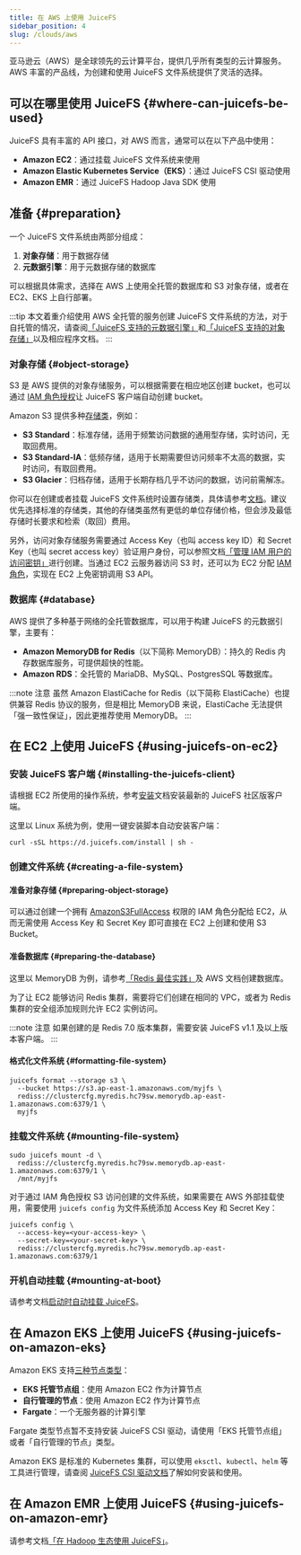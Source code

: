```yaml
---
title: 在 AWS 上使用 JuiceFS
sidebar_position: 4
slug: /clouds/aws
---
```


亚马逊云（AWS）是全球领先的云计算平台，提供几乎所有类型的云计算服务。AWS 丰富的产品线，为创建和使用 JuiceFS 文件系统提供了灵活的选择。

## 可以在哪里使用 JuiceFS {#where-can-juicefs-be-used}

JuiceFS 具有丰富的 API 接口，对 AWS 而言，通常可以在以下产品中使用：

- **Amazon EC2**：通过挂载 JuiceFS 文件系统来使用
- **Amazon Elastic Kubernetes Service（EKS）**：通过 JuiceFS CSI 驱动使用
- **Amazon EMR**：通过 JuiceFS Hadoop Java SDK 使用

## 准备 {#preparation}

一个 JuiceFS 文件系统由两部分组成：

1. **对象存储**：用于数据存储
2. **元数据引擎**：用于元数据存储的数据库

可以根据具体需求，选择在 AWS 上使用全托管的数据库和 S3 对象存储，或者在 EC2、EKS 上自行部署。

:::tip
本文着重介绍使用 AWS 全托管的服务创建 JuiceFS 文件系统的方法，对于自托管的情况，请查阅[「JuiceFS 支持的元数据引擎」](../guide/how_to_set_up_metadata_engine.md)和[「JuiceFS 支持的对象存储」](../guide/how_to_set_up_object_storage.md)以及相应程序文档。
:::

### 对象存储 {#object-storage}

S3 是 AWS 提供的对象存储服务，可以根据需要在相应地区创建 bucket，也可以通过 [IAM 角色授权](../guide/how_to_set_up_object_storage.md#aksk)让 JuiceFS 客户端自动创建 bucket。

Amazon S3 提供多种[存储类](https://docs.aws.amazon.com/zh_cn/AmazonS3/latest/userguide/storage-class-intro.html)，例如：

- **S3 Standard**：标准存储，适用于频繁访问数据的通用型存储，实时访问，无取回费用。
- **S3 Standard-IA**：低频存储，适用于长期需要但访问频率不太高的数据，实时访问，有取回费用。
- **S3 Glacier**：归档存储，适用于长期存档几乎不访问的数据，访问前需解冻。

你可以在创建或者挂载 JuiceFS 文件系统时设置存储类，具体请参考[文档](../guide/how_to_set_up_object_storage.md#storage-class)。建议优先选择标准的存储类，其他的存储类虽然有更低的单位存储价格，但会涉及最低存储时长要求和检索（取回）费用。

另外，访问对象存储服务需要通过 Access Key（也叫 access key ID）和 Secret Key（也叫 secret access key）验证用户身份，可以参照文档[「管理 IAM 用户的访问密钥」](https://docs.aws.amazon.com/zh_cn/IAM/latest/UserGuide/id_credentials_access-keys.html)进行创建。当通过 EC2 云服务器访问 S3 时，还可以为 EC2 分配 [IAM 角色](https://docs.aws.amazon.com/zh_cn/IAM/latest/UserGuide/id_roles.html)，实现在 EC2 上免密钥调用 S3 API。

### 数据库 {#database}

AWS 提供了多种基于网络的全托管数据库，可以用于构建 JuiceFS 的元数据引擎，主要有：

- **Amazon MemoryDB for Redis**（以下简称 MemoryDB）：持久的 Redis 内存数据库服务，可提供超快的性能。
- **Amazon RDS**：全托管的 MariaDB、MySQL、PostgresSQL 等数据库。

:::note 注意
虽然 Amazon ElastiCache for Redis（以下简称 ElastiCache）也提供兼容 Redis 协议的服务，但是相比 MemoryDB 来说，ElastiCache 无法提供「强一致性保证」，因此更推荐使用 MemoryDB。
:::

## 在 EC2 上使用 JuiceFS {#using-juicefs-on-ec2}

### 安装 JuiceFS 客户端 {#installing-the-juicefs-client}

请根据 EC2 所使用的操作系统，参考[安装](../getting-started/installation.md)文档安装最新的 JuiceFS 社区版客户端。

这里以 Linux 系统为例，使用一键安装脚本自动安装客户端：

```shell
curl -sSL https://d.juicefs.com/install | sh -
```

### 创建文件系统 {#creating-a-file-system}

#### 准备对象存储 {#preparing-object-storage}

可以通过创建一个拥有 [AmazonS3FullAccess](https://docs.aws.amazon.com/zh_cn/AmazonS3/latest/userguide/security-iam-awsmanpol.html#security-iam-awsmanpol-amazons3fullaccess) 权限的 IAM 角色分配给 EC2，从而无需使用 Access Key 和 Secret Key 即可直接在 EC2 上创建和使用 S3 Bucket。

#### 准备数据库 {#preparing-the-database}

这里以 MemoryDB 为例，请参考[「Redis 最佳实践」](../administration/metadata/redis_best_practices.md)及 AWS 文档创建数据库。

为了让 EC2 能够访问 Redis 集群，需要将它们创建在相同的 VPC，或者为 Redis 集群的安全组添加规则允许 EC2 实例访问。

:::note 注意
如果创建的是 Redis 7.0 版本集群，需要安装 JuiceFS v1.1 及以上版本客户端。
:::

#### 格式化文件系统 {#formatting-file-system}

```shell
juicefs format --storage s3 \
  --bucket https://s3.ap-east-1.amazonaws.com/myjfs \
  rediss://clustercfg.myredis.hc79sw.memorydb.ap-east-1.amazonaws.com:6379/1 \
  myjfs
```

### 挂载文件系统 {#mounting-file-system}

```shell
sudo juicefs mount -d \
  rediss://clustercfg.myredis.hc79sw.memorydb.ap-east-1.amazonaws.com:6379/1 \
  /mnt/myjfs
```

对于通过 IAM 角色授权 S3 访问创建的文件系统，如果需要在 AWS 外部挂载使用，需要使用 `juicefs config` 为文件系统添加 Access Key 和 Secret Key：

```shell
juicefs config \
  --access-key=<your-access-key> \
  --secret-key=<your-secret-key> \
  rediss://clustercfg.myredis.hc79sw.memorydb.ap-east-1.amazonaws.com:6379/1
```

### 开机自动挂载 {#mounting-at-boot}

请参考文档[启动时自动挂载 JuiceFS](../administration/mount_at_boot.md)。

## 在 Amazon EKS 上使用 JuiceFS {#using-juicefs-on-amazon-eks}

Amazon EKS 支持[三种节点类型](https://docs.aws.amazon.com/zh_cn/eks/latest/userguide/eks-compute.html)：

- **EKS 托管节点组**：使用 Amazon EC2 作为计算节点
- **自行管理的节点**：使用 Amazon EC2 作为计算节点
- **Fargate**：一个无服务器的计算引擎

Fargate 类型节点暂不支持安装 JuiceFS CSI 驱动，请使用「EKS 托管节点组」或者「自行管理的节点」类型。

Amazon EKS 是标准的 Kubernetes 集群，可以使用 `eksctl`、`kubectl`、`helm` 等工具进行管理，请查阅 [JuiceFS CSI 驱动文档](/docs/zh/csi/introduction)了解如何安装和使用。

## 在 Amazon EMR 上使用 JuiceFS {#using-juicefs-on-amazon-emr}

请参考文档[「在 Hadoop 生态使用 JuiceFS」](../deployment/hadoop_java_sdk.md)。
